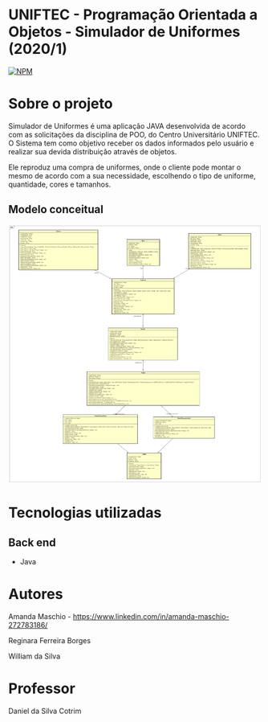# UNIFTEC - Programação Orientada a Objetos - Simulador de Uniformes (2020/1)
[![NPM](https://img.shields.io/npm/l/react)](https://github.com/amanda-maschio/simuladorUniformes/blob/master/LICENSE) 


# Sobre o projeto

Simulador de Uniformes é uma aplicação JAVA desenvolvida de acordo com as solicitações da disciplina de POO, do Centro Universitário UNIFTEC. O Sistema tem como objetivo receber os dados informados pelo usuário e realizar sua devida distribuição através de objetos.

Ele reproduz uma compra de uniformes, onde o cliente pode montar o mesmo de acordo com a sua necessidade, escolhendo o tipo de uniforme, quantidade, cores e tamanhos.

## Modelo conceitual
<img alt="Modelo conceitual" title="#ModeloConceitual" src="assets/simuladoruniformes.png"/>

# Tecnologias utilizadas
## Back end
- Java

# Autores

Amanda Maschio - https://www.linkedin.com/in/amanda-maschio-272783186/

Reginara Ferreira Borges

William da Silva

# Professor

Daniel da Silva Cotrim
